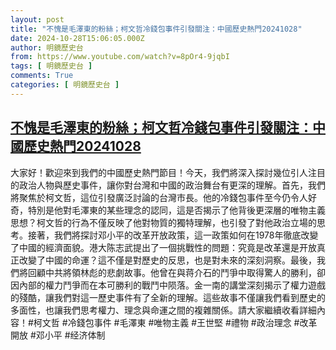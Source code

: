```yaml
---
layout: post
title: "不愧是毛澤東的粉絲；柯文哲冷錢包事件引發關注：中國歷史熱門20241028"
date: 2024-10-28T15:06:05.000Z
author: 明鏡歷史台
from: https://www.youtube.com/watch?v=8pOr4-9jqbI
tags: [ 明鏡歷史台 ]
comments: True
categories: [ 明鏡歷史台 ]
---
```

<!--1730127965000-->
[不愧是毛澤東的粉絲；柯文哲冷錢包事件引發關注：中國歷史熱門20241028](https://www.youtube.com/watch?v=8pOr4-9jqbI)
------

<div>
大家好！歡迎來到我們的中國歷史熱門節目！今天，我們將深入探討幾位引人注目的政治人物與歷史事件，讓你對台灣和中國的政治舞台有更深的理解。首先，我們將聚焦於柯文哲，這位引發廣泛討論的台灣市長。他的冷錢包事件至今仍令人好奇，特別是他對毛澤東的某些理念的認同，這是否揭示了他背後更深層的唯物主義思想？柯文哲的行為不僅反映了他對物質的獨特理解，也引發了對他政治立場的思考。接著，我們將探討邓小平的改革开放政策，這一政策如何在1978年徹底改變了中國的經濟面貌。港大陈志武提出了一個挑戰性的問題：究竟是改革還是开放真正改變了中國的命運？這不僅是對歷史的反思，也是對未來的深刻洞察。最後，我們將回顧中共將領林彪的悲劇故事。他曾在與蒋介石的鬥爭中取得驚人的勝利，卻因內部的權力鬥爭而在本可勝利的戰鬥中陨落。金一南的講堂深刻揭示了權力遊戲的殘酷，讓我們對這一歷史事件有了全新的理解。這些故事不僅讓我們看到歷史的多面性，也讓我們思考權力、理念與命運之間的複雜關係。請大家繼續收看詳細內容！#柯文哲 #冷錢包事件 #毛澤東 #唯物主義 #王世堅 #禮物 #政治理念 #改革開放 #邓小平 #经济体制
</div>
